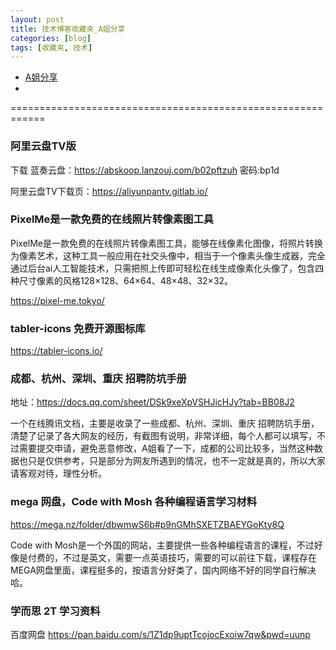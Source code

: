```yaml
---
layout: post
title: 技术博客收藏夹_A姐分享
categories: [blog]
tags: [收藏夹, 技术]
---
```



* [A姐分享](https://www.ahhhhfs.com/)
* []()

============================================================




### 阿里云盘TV版

下载 蓝奏云盘：https://abskoop.lanzouj.com/b02pftzuh 密码:bp1d 

阿里云盘TV下载页：https://aliyunpantv.gitlab.io/ 


### PixelMe是一款免费的在线照片转像素图工具

PixelMe是一款免费的在线照片转像素图工具，能够在线像素化图像，将照片转换为像素艺术，这种工具一般应用在社交头像中，相当于一个像素头像生成器，完全通过后台ai人工智能技术，只需把照上传即可轻松在线生成像素化头像了，包含四种尺寸像素的风格128×128、64×64、48×48、32×32。

https://pixel-me.tokyo/


### tabler-icons 免费开源图标库

https://tabler-icons.io/


### 成都、杭州、深圳、重庆 招聘防坑手册

地址：https://docs.qq.com/sheet/DSk9xeXpVSHJicHJy?tab=BB08J2

一个在线腾讯文档，主要是收录了一些成都、杭州、深圳、重庆 招聘防坑手册，清楚了记录了各大网友的经历，有截图有说明，非常详细，每个人都可以填写，不过需要提交申请，避免恶意修改，A姐看了一下，成都的公司比较多，当然这种数据也只是仅供参考，只是部分为网友所遇到的情况，也不一定就是真的，所以大家请客观对待，理性分析。 

### mega 网盘，Code with Mosh 各种编程语言学习材料

https://mega.nz/folder/dbwmwS6b#p9nGMhSXETZBAEYGoKty8Q

Code with Mosh是一个外国的网站，主要提供一些各种编程语言的课程，不过好像是付费的，不过是英文，需要一点英语技巧，需要的可以前往下载，课程存在MEGA网盘里面，课程挺多的，按语言分好类了，国内网络不好的同学自行解决哈。


### 学而思 2T 学习资料

百度网盘 https://pan.baidu.com/s/1Z1dp9uptTcojocExoiw7qw&pwd=uunp































